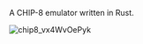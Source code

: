 A CHIP-8 emulator written in Rust.

![chip8_vx4WvOePyk](https://github.com/yoni78/chip8/assets/17343733/2c0080f4-778a-44bf-8a7d-5e21d67a5cab)
